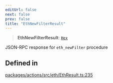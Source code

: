 ```yaml
---
editUrl: false
next: false
prev: false
title: "EthNewFilterResult"
---
```


> **EthNewFilterResult**: [`Hex`](/reference/tevm/actions/type-aliases/hex/)

JSON-RPC response for `eth_newFilter` procedure

## Defined in

[packages/actions/src/eth/EthResult.ts:235](https://github.com/qbzzt/tevm-monorepo/blob/main/packages/actions/src/eth/EthResult.ts#L235)
